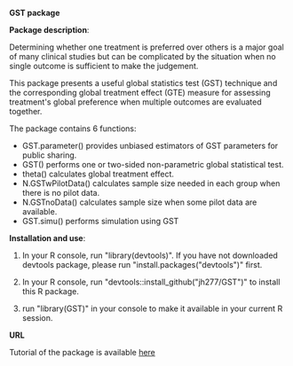 **GST package**

**Package description**:

Determining whether one treatment is preferred over others is a major goal of many clinical studies 
but can be complicated by the situation when no single outcome is sufficient to make the judgement. 

This package presents a useful global statistics test (GST) technique and the corresponding global treatment effect (GTE) measure for assessing treatment's global preference when multiple outcomes are evaluated together.

The package contains 6 functions:

* GST.parameter() provides unbiased estimators of GST parameters for public sharing.
* GST() performs one or two-sided non-parametric global statistical test.
* theta() calculates global treatment effect.
* N.GSTwPilotData() calculates sample size needed in each group when there is no pilot data.
* N.GSTnoData() calculates sample size when some pilot data are available.
* GST.simu() performs simulation using GST


**Installation and use**:

1. In your R console, run "library(devtools)". If you have not downloaded devtools package, please run "install.packages("devtools")" first.

2. In your R console, run "devtools::install_github("jh277/GST")" to install this R package.

3. run "library(GST)" in your console to make it available in your current R session.


**URL**

Tutorial of the package is available [here](https://jh277.github.io/GST/)
